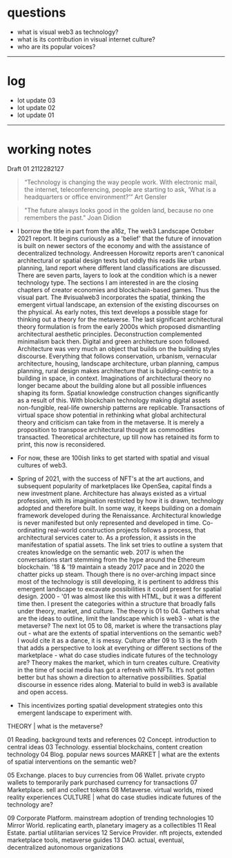 # questions
- what is visual web3 as technology?
- what is its contribution in visual internet culture?
- who are its popular voices?
---
# log
- lot update 03
- lot update 02
- lot update 01
---
# working notes

Draft 01 2112282127
> “Technology is changing the way people work. With electronic mail, the internet, teleconferencing, people are starting to ask, ‘What is a headquarters or office environment?’” Art Gensler

> "The future always looks good in the golden land, because no one remembers the past." Joan Didion

* I borrow the title in part from the a16z, The web3 Landscape October 2021 report. It begins curiously as a 'belief' that the future of innovation is built on newer sectors of the economy and with the assistance of decentralized technology. Andreessen Horowitz reports aren't canonical architectural or spatial design texts but oddly this reads like urban planning, land report where different land classifications are discussed. There are seven parts, layers to look at the condition which is a newer technology type. The sections I am interested in are the closing chapters of creator economies and blockchain-based games. Thus the visual part. The #visualweb3 incorporates the spatial, thinking the emergent virtual landscape, an extension of the existing discourses on the physical. As early notes, this text develops a possible stage for thinking out a theory for the metaverse. The last significant architectural theory formulation is from the early 2000s which proposed dismantling architectural aesthetic principles. Deconstruction complemented minimalism back then. Digital and green architecture soon followed. Architecture was very much an object that builds on the building styles discourse. Everything that follows conservation, urbanism, vernacular architecture, housing, landscape architecture, urban planning, campus planning, rural design makes architecture that is building-centric to a building in space, in context. Imaginations of architectural theory no longer became about the building alone but all possible influences shaping its form. Spatial knowledge construction changes significantly as a result of this. With blockchain technology making digital assets non-fungible, real-life ownership patterns are replicable. Transactions of virtual space show potential in rethinking what global architectural theory and criticism can take from in the metaverse. It is merely a proposition to transpose architectural thought as commodities transacted. Theoretical architecture, up till now has retained its form to print, this now is reconsidered. 
* For now, these are 100ish links to get started with spatial and visual cultures of web3.

* Spring of 2021, with the success of NFT's at the art auctions, and subsequent popularity of marketplaces like OpenSea, capital finds a new investment plane. Architecture has always existed as a virtual profession, with its imagination restricted by how it is drawn, technology adopted and therefore built. In some way, it keeps building on a domain framework developed during the Renaissance. Architectural knowledge is never manifested but only represented and developed in time. Co-ordinating real-world construction projects follows a process, that architectural services cater to. As a profession, it assists in the manifestation of spatial assets. The link set tries to outline a system that creates knowledge on the semantic web. 2017 is when the conversations start stemming from the hype around the Ethereum blockchain. '18 & '19 maintain a steady 2017 pace and in 2020 the chatter picks up steam. Though there is no over-arching impact since most of the technology is still developing, it is pertinent to address this emergent landscape to excavate possibilities it could present for spatial design. 2000 - '01 was almost like this with HTML, but it was a different time then. I present the categories within a structure that broadly falls under theory, market, and culture. The theory is 01 to 04. Gathers what are the ideas to outline, limit the landscape which is web3 - what is the metaverse? The next lot 05 to 08, market is where the transactions play out - what are the extents of spatial interventions on the semantic web? I would cite it as a dance, it is messy. Culture after 09 to 13 is the froth that adds a perspective to look at everything or different sections of the marketplace - what do case studies indicate futures of the technology are? Theory makes the market, which in turn creates culture. Creativity in the time of social media has got a refresh with NFTs. It’s not gotten better but has shown a direction to alternative possibilities. Spatial discourse in essence rides along. Material to build in web3 is available and open access. 
* This incentivizes porting spatial development strategies onto this emergent landscape to experiment with.

THEORY | what is the metaverse?

01 Reading. background texts and references
02 Concept. introduction to central ideas
03 Technology. essential blockchains, content creation technology
04 Blog. popular news sources
MARKET | what are the extents of spatial interventions on the semantic web?

05 Exchange. places to buy currencies from
06 Wallet. private crypto wallets to temporarily park purchased currency for transactions
07 Marketplace. sell and collect tokens
08 Metaverse. virtual worlds, mixed reality experiences
CULTURE | what do case studies indicate futures of the technology are?

09 Corporate Platform. mainstream adoption of trending technologies
10 Mirror World. replicating earth, planetary imagery as a collectibles
11 Real Estate. partial utilitarian services
12 Service Provider. nft projects, extended marketplace tools, metaverse guides
13 DAO. actual, eventual, decentralized autonomous organizations
